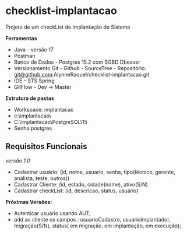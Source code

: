 # checklist-implantacao
Projeto de um checkList de Implantação de Sistema

**Ferramentas**
* Java - versão 17
* Postman
* Banco de Dados - Postgres 15.2 com SGBD Dbeaver 
* Versionamento Git - Github - SourceTree - Repositório: git@github.com:AlynneRaquel/checklist-implantacao.git
 * IDE - STS Spring
 * GitFlow - Dev -> Master

**Estrutura de pastas**
* Workspace: implantacao
* c:\implantacao\
* C:\implantacao\PostgreSQL\15
* Senha:postgres

## Requisitos Funcionais
*versão 1.0*
* Cadastrar usuário:
    (id, nome, usuario, senha, tipo(técnico, gerente, analista, teste, outros))
* Cadastrar Cliente:
   (id, estado, cidade(nome), ativo(S/N)
* Cadastrar checkList:
  (id, descricao, status, usuário)

**Próximas Versões:**
* Autenticar usuário usando AUT;
* add ao cliente os campos : usuarioCadastro, usuarioImplantador, migração(S/N), status( em migração, em implantação, em execução);

